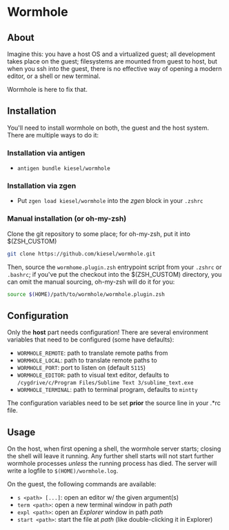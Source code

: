 # Wormhole

## About
Imagine this: you have a host OS and a virtualized guest; all development takes place on the guest; filesystems are mounted from guest to host, but when you ssh into the guest, there is no effective way of opening a modern editor, or a shell or new terminal.

Wormhole is here to fix that.

## Installation

You'll need to install wormhole on both, the guest and the host system. There are multiple ways to do it:

### Installation via antigen

* `antigen bundle kiesel/wormhole`

### Installation via zgen

* Put `zgen load kiesel/wormhole` into the *zgen* block in your `.zshrc`

### Manual installation (or oh-my-zsh)

Clone the git repository to some place; for oh-my-zsh, put it into $(ZSH_CUSTOM)

```sh
git clone https://github.com/kiesel/wormhole.git
```

Then, source the `wormhome.plugin.zsh` entrypoint script from your `.zshrc` or `.bashrc`; if you've put the checkout into the $(ZSH_CUSTOM) directory, you can omit the manual sourcing, oh-my-zsh will do it for you:

```sh
source $(HOME)/path/to/wormhole/wormhole.plugin.zsh
```

## Configuration

Only the **host** part needs configuration! There are several environment variables that need to be configured (some have defaults):

* `WORMHOLE_REMOTE`: path to translate remote paths from
* `WORMHOLE_LOCAL`: path to translate remote paths to
* `WORMHOLE_PORT`: port to listen on (default `5115`)
* `WORMHOLE_EDITOR`: path to visual text editor, defaults to `/cygdrive/c/Program Files/Sublime Text 3/sublime_text.exe`
* `WORMHOLE_TERMINAL`: path to terminal program, defaults to `mintty`

The configuration variables need to be set **prior** the source line in your .*rc file.

## Usage

On the host, when first opening a shell, the wormhole server starts; closing the shell will leave it running. Any further shell starts will not start further wormhole processes *unless* the running process has died. The server will write a logfile to `$(HOME)/wormhole.log`.

On the guest, the following commands are available:

* `s <path> [...]`: open an editor w/ the given argument(s)
* `term <path>`: open a new terminal window in path *path*
* `expl <path>`: open an *Explorer* window in path *path*
* `start <path>`: start the file at *path* (like double-clicking it in Explorer)


